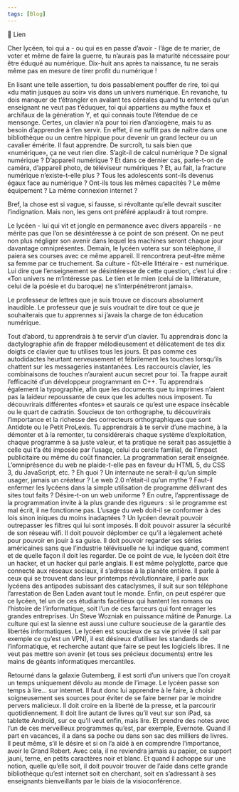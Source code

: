 ```yaml
---
tags: [Blog]
---
```


🔗 Lien

Cher lycéen, toi qui a - ou qui es en passe d’avoir - l’âge de te marier, de voter et même de faire la guerre, tu n’aurais pas la maturité nécessaire pour être éduqué au numérique. Dix-huit ans après ta naissance, tu ne serais même pas en mesure de tirer profit du numérique !

En lisant une telle assertion, tu dois passablement pouffer de rire, toi qui «du matin jusques au soir» vis dans un univers numérique. En revanche, tu dois manquer de t’étrangler en avalant tes céréales quand tu entends qu’un enseignant ne veut pas t’éduquer, toi qui appartiens au mythe faux et archifaux de la génération Y, et qui connais toute l’étendue de ce mensonge. Certes, un clavier n’a pour toi rien d’anxiogène, mais tu as besoin d’apprendre à t’en servir. En effet, il ne suffit pas de naître dans une bibliothèque ou un centre hippique pour devenir un grand lecteur ou un cavalier émérite. Il faut apprendre.
De surcroît, tu sais bien que «numérique», ça ne veut rien dire. S’agit-il de calcul numérique ? De signal numérique ? D’appareil numérique ? Et dans ce dernier cas, parle-t-on de caméra, d’appareil photo, de téléviseur numériques ? Et, au fait, la fracture numérique n’existe-t-elle plus ? Tous les adolescents sont-ils devenus égaux face au numérique ? Ont-ils tous les mêmes capacités ? Le même équipement ? La même connexion internet ?

Bref, la chose est si vague, si fausse, si révoltante qu’elle devrait susciter l’indignation. Mais non, les gens ont préféré applaudir à tout rompre.

Le lycéen - lui qui vit et jongle en permanence avec divers appareils - ne mérite pas que l’on se désintéresse à ce point de son présent. On ne peut non plus négliger son avenir dans lequel les machines seront chaque jour davantage omniprésentes. Demain, le lycéen votera sur son téléphone, il paiera ses courses avec ce même appareil. Il rencontrera peut-être même sa femme par ce truchement. Sa culture - fût-elle littéraire - est numérique. Lui dire que l’enseignement se désintéresse de cette question, c’est lui dire : «Ton univers ne m’intéresse pas. Le tien et le mien (celui de la littérature, celui de la poésie et du baroque) ne s’interpénétreront jamais».

Le professeur de lettres que je suis trouve ce discours absolument inaudible. Le professeur que je suis voudrait te dire tout ce que je souhaiterais que tu apprennes si j’avais la charge de ton éducation numérique.

Tout d’abord, tu apprendrais à te servir d’un clavier. Tu apprendrais donc la dactylographie afin de frapper mélodieusement et délicatement de tes dix doigts ce clavier que tu utilises tous les jours. Et pas comme ces autodidactes heurtant nerveusement et fébrilement les touches lorsqu’ils chattent sur les messageries instantanées. Les raccourcis clavier, les combinaisons de touches n’auraient aucun secret pour toi. Ta frappe aurait l’efficacité d’un développeur programmant en C++.
Tu apprendrais également la typographie, afin que les documents que tu imprimes n’aient pas la laideur repoussante de ceux que les adultes nous imposent. Tu découvrirais différentes «fontes» et saurais ce qu’est une espace insécable ou le quart de cadratin. Soucieux de ton orthographe, tu découvrirais l’importance et la richesse des correcteurs orthographiques que sont Antidote ou le Petit ProLexis.
Tu apprendrais à te servir d’une machine, à la démonter et à la remonter, tu considérerais chaque système d’exploitation, chaque programme à sa juste valeur, et ta pratique ne serait pas assujettie à celle qui t’a été imposée par l’usage, celui du cercle familial, de l’impact publicitaire ou même du coût financier.
La programmation serait enseignée. L’omniprésence du web ne plaide-t-elle pas en faveur du HTML 5, du CSS 3, du JavaScript, etc. ? Eh quoi ? Un internaute ne serait-il qu’un simple usager, jamais un créateur ? Le web 2.0 n’était-il qu’un mythe ? Faut-il enfermer les  lycéens dans la simple utilisation de programme délivrant des sites tout faits ? Désire-t-on un web uniforme ? En outre, l’apprentissage de la programmation invite à la plus grande des rigueurs : si le programme est mal écrit, il ne fonctionne pas.
L’usage du web doit-il se conformer à des lois sinon iniques du moins inadaptées ? Un lycéen devrait pouvoir outrepasser les filtres qui lui sont imposés. Il doit pouvoir assurer la sécurité de son réseau wifi. Il doit pouvoir déplomber ce qu’il a légalement acheté pour pouvoir en jouir à sa guise. Il doit pouvoir regarder ses séries américaines sans que l’industrie télévisuelle ne lui indique quand, comment et de quelle façon il doit les regarder. De ce point de vue, le lycéen doit être un hacker, et un hacker qui parle anglais. Il est même polyglotte, parce que connecté aux réseaux sociaux, il s’adresse à la planète entière. Il parle à ceux qui se trouvent dans leur printemps révolutionnaire, il parle aux lycéens des antipodes subissant des cataclysmes, il suit sur son téléphone l’arrestation de Ben Laden avant tout le monde.
Enfin, on peut espérer que ce lycéen, tel un de ces étudiants facétieux qui hantent les romans ou l’histoire de l’informatique, soit l’un de ces farceurs qui font enrager les grandes entreprises. Un Steve Wozniak en puissance mâtiné de Panurge.
La culture qui est la sienne est aussi une culture soucieuse de la garantie des libertés informatiques. Le lycéen est soucieux de sa vie privée (il sait par exemple ce qu’est un VPN), il est désireux d’utiliser les standards de l’informatique, et recherche autant que faire se peut les logiciels libres. Il ne veut pas mettre son avenir (et tous ses précieux documents) entre les mains de géants informatiques mercantiles.

Retourné dans la galaxie Gutemberg, il est sorti d’un univers que l’on croyait un temps uniquement dévolu au monde de l’image. Le lycéen passe son temps à lire... sur internet. Il faut donc lui apprendre à le faire, à choisir soigneusement ses sources pour éviter de se faire berner par le moindre pervers malicieux. Il doit croire en la liberté de la presse, et la parcourir quotidiennement. Il doit lire autant de livres qu’il veut sur son iPad, sa tablette Androïd, sur ce qu’il veut enfin, mais lire. Et prendre des notes avec l’un de ces merveilleux programmes qu’est, par exemple, Evernote. Quand il part en vacances, il a dans sa poche ou dans son sac des milliers de livres. Il peut même, s’il le désire et si on l’a aidé à en comprendre l’importance, avoir le Grand Robert. Avec cela, il ne reviendra jamais au papier, ce support jauni, terne, en petits caractères noir et blanc. Et quand il achoppe sur une notion, quelle qu’elle soit, il doit pouvoir trouver de l’aide dans cette grande bibliothèque qu’est internet soit en cherchant, soit en s’adressant à ses enseignants bienveillants par le biais de la visioconférence.
